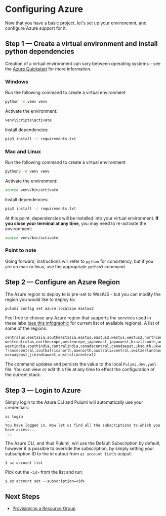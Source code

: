 # Configuring Azure

Now that you have a basic project, let's set up your environemnt, and configure Azure support for it.

## Step 1 &mdash; Create a virtual environment and install python dependencies
Creation of a virtual environment can vary between operating systems - see the [Azure Quickstart](https://www.pulumi.com/docs/get-started/azure/review-project/) for more information.

### Windows
Run the following command to create a virtual environment
```bash
python -m venv venv
```

Activate the environment:
```bash
venv\Scripts\activate
```

Install dependencies:
```bash
pip3 install -r requirements.txt
```
### Mac and Linux
Run the following command to create a virtual environment
```bash
python3 -m venv venv
```

Activate the environment:
```bash
source venv/bin/activate
```

Install dependencies:
```bash
pip3 install -r requirements.txt
```

At this point, dependencies will be installed into your virtual environment. **If you close your terminal at any time**, you may need to re-activate the environment:
```bash
source venv/bin/activate
```

### Point to note
Going forward, instructions will refer to `python` for consistency, but if you are on mac or linux, use the appropriate `python3` command.

## Step 2 &mdash; Configure an Azure Region

The Azure region to deploy to is pre-set to WestUS - but you can modify the region you would like to deploy to:

```bash
pulumi config set azure:location eastus2
```

Feel free to choose any Azure region that supports the services used in these labs ([see this infographic](https://azure.microsoft.com/en-us/global-infrastructure/regions/) for current list of available regions).  A list of some of the regions:

```
centralus,eastasia,southeastasia,eastus,eastus2,westus,westus2,northcentralus,southcentralus,
westcentralus,northeurope,westeurope,japaneast,japanwest,brazilsouth,australiasoutheast,australiaeast,
westindia,southindia,centralindia,canadacentral,canadaeast,uksouth,ukwest,koreacentral,koreasouth,
francecentral,southafricanorth,uaenorth,australiacentral,switzerlandnorth,germanywestcentral,
norwayeast,jioindiawest,australiacentral2
```

The command updates and persists the value to the local `Pulumi.dev.yaml` file. You can view or edit this file at any time to effect the configuration of the current stack.

## Step 3 &mdash; Login to Azure

Simply login to the Azure CLI and Pulumi will automatically use your credentials:

```
az login
...
You have logged in. Now let us find all the subscriptions to which you have access...
...
```

The Azure CLI, and thus Pulumi, will use the Default Subscription by default, however it is possible to override the subscription, by simply setting your subscription ID to the id output from `az account list`’s output:

```
$ az account list
```

Pick out the `<id>` from the list and run:

```
$ az account set --subscription=<id>
```

## Next Steps

* [Provisioning a Resource Group](./03-provisioning-infrastructure.md)
